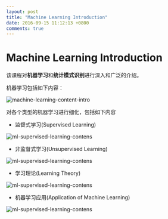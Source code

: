 ```yaml
---
layout: post
title: "Machine Learning Introduction"
date: 2016-09-15 11:12:13 +0800
comments: true
---
```


Machine Learning Introduction
============
该课程对**机器学习**和**统计模式识别**进行深入和广泛的介绍。

机器学习包括如下内容：

![machine-learning-content-intro](/cs229/images/cs229/cs229-machine-learning-contents-intro.png)

对各个类型的机器学习进行细化，包括如下内容

- 监督式学习(Supervised Learning)

![ml-supervised-learning-contens](/cs229/images/cs229/cs229-ml-supervised-learning-contents.png)

- 非监督式学习(Unsupervised Learning)

![ml-supervised-learning-contens](/cs229/images/cs229/cs229-ml-unsupervised-learning-contents.png)

- 学习理论(Learning Theory)

![ml-supervised-learning-contens](/cs229/images/cs229/cs229-ml-Learning-theory-contents.png)

- 机器学习应用(Application of Machine Learning)

![ml-supervised-learning-contens](/cs229/images/cs229/cs229-ml-application-of-machine-learning-contents.png)

